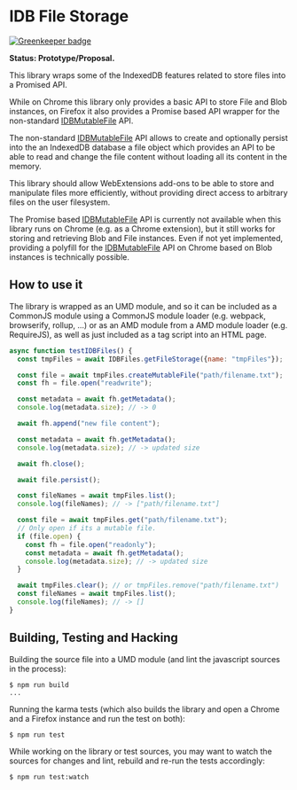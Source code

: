 IDB File Storage
================

[![Greenkeeper badge](https://badges.greenkeeper.io/rpl/idb-file-storage.svg)](https://greenkeeper.io/)

**Status: Prototype/Proposal.**

This library wraps some of the IndexedDB features related to store files into a Promised API.

While on Chrome this library only provides a basic API to store File and Blob instances,
on Firefox it also provides a Promise based API wrapper for the non-standard [IDBMutableFile][IDBMutableFile] API.

The non-standard [IDBMutableFile][IDBMutableFile] API allows to create and optionally persist into the an IndexedDB database a file object which provides an API to be able to read and change the file content without loading all its content in the memory.

This library should allow WebExtensions add-ons to be able to store and manipulate files more efficiently, without providing direct access to arbitrary files on the user filesystem.

The Promise based [IDBMutableFile][IDBMutableFile] API is currently not available when this library runs on Chrome (e.g. as a Chrome extension), but it still works for storing and retrieving Blob and File instances.
Even if not yet implemented, providing a polyfill for the [IDBMutableFile][IDBMutableFile] API on Chrome based on Blob instances is technically possible.

How to use it
-------------

The library is wrapped as an UMD module, and so it can be included as a CommonJS
module using a CommonJS module loader (e.g. webpack, browserify, rollup, ...) or
as an AMD module from a AMD module loader (e.g. RequireJS), as well as just included
as a tag script into an HTML page.

```js
async function testIDBFiles() {
  const tmpFiles = await IDBFiles.getFileStorage({name: "tmpFiles"});

  const file = await tmpFiles.createMutableFile("path/filename.txt");
  const fh = file.open("readwrite");

  const metadata = await fh.getMetadata();
  console.log(metadata.size); // -> 0

  await fh.append("new file content");

  const metadata = await fh.getMetadata();
  console.log(metadata.size); // -> updated size

  await fh.close();

  await file.persist();

  const fileNames = await tmpFiles.list();
  console.log(fileNames); // -> ["path/filename.txt"]

  const file = await tmpFiles.get("path/filename.txt");
  // Only open if its a mutable file.
  if (file.open) {
    const fh = file.open("readonly");
    const metadata = await fh.getMetadata();
    console.log(metadata.size); // -> updated size
  }

  await tmpFiles.clear(); // or tmpFiles.remove("path/filename.txt")
  const fileNames = await tmpFiles.list();
  console.log(fileNames); // -> []
}
```

Building, Testing and Hacking
-----------------------------

Building the source file into a UMD module (and lint the javascript sources in the process):

```
$ npm run build
...
```

Running the karma tests (which also builds the library and open a Chrome and a Firefox instance and run the test on both):

```
$ npm run test
```

While working on the library or test sources, you may want to watch the sources for changes and lint, rebuild and re-run the tests accordingly:

```
$ npm run test:watch
````

[IDBMutableFile]: https://developer.mozilla.org/en-US/docs/Web/API/IDBMutableFile
